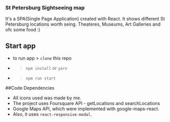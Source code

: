 ### St Petersburg Sightseeing map

It's a SPA(Single Page Application) created with React. It shows different St Petersburg 
locations worth seing. Theateres, Museums, Art Galleries and ofc some food :)

## Start app

* to run app > `clone` this repo
* > `npm install` or `yarn` 
* > `npm run start `

##Code Dependencies
* All icons used was made by me.
* The project uses Foursquare API - getLocations and searchLocations
* Google Maps API, which were implemented with google-maps-react.
* Also, it uses `react-responsive-modal`.